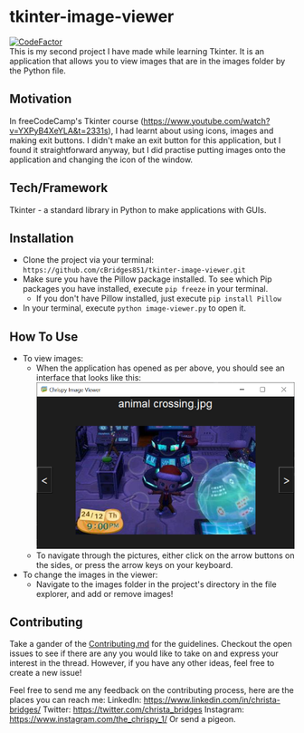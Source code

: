 # tkinter-image-viewer
[![CodeFactor](https://www.codefactor.io/repository/github/cbridges851/tkinter-image-viewer/badge)](https://www.codefactor.io/repository/github/cbridges851/tkinter-image-viewer)  
This is my second project I have made while learning Tkinter. It is an application that allows you to view images that are in the images folder by the Python file.

## Motivation
In freeCodeCamp's Tkinter course (https://www.youtube.com/watch?v=YXPyB4XeYLA&t=2331s), I had learnt about using icons, images and making exit buttons. I didn't make an exit button for this application, but I found it straightforward anyway, but I did practise putting images onto the application and changing the icon of the window.

## Tech/Framework
Tkinter - a standard library in Python to make applications with GUIs.

## Installation
- Clone the project via your terminal: `https://github.com/cBridges851/tkinter-image-viewer.git`
- Make sure you have the Pillow package installed. To see which Pip packages you have installed, execute `pip freeze` in your terminal.
    - If you don't have Pillow installed, just execute `pip install Pillow`
- In your terminal, execute `python image-viewer.py` to open it.

## How To Use
- To view images:
    - When the application has opened as per above, you should see an interface that looks like this:
    ![Image Viewer Interface](image-viewer.png)
    - To navigate through the pictures, either click on the arrow buttons on the sides, or press the arrow keys on your keyboard.
- To change the images in the viewer:
    - Navigate to the images folder in the project's directory in the file explorer, and add or remove images!

## Contributing
Take a gander of the [Contributing.md](https://github.com/cBridges851/tkinter-image-viewer/blob/master/Contributing.md) for the guidelines. Checkout the open issues to see if there are any you would like to take on and express your interest in the thread. However, if you have any other ideas, feel free to create a new issue!

Feel free to send me any feedback on the contributing process, here are the places you can reach me:
LinkedIn: https://www.linkedin.com/in/christa-bridges/
Twitter: https://twitter.com/christa_bridges
Instagram: https://www.instagram.com/the_chrispy_1/
Or send a pigeon.
